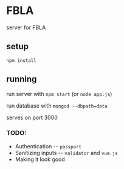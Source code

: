 # FBLA
server for FBLA

## setup
```
npm install
```

## running
run server with ```npm start``` (or ```node app.js```)

run database with ```mongod --dbpath=data```

serves on port 3000

### TODO:
- Authentication -- ```passport```
- Sanitizing inputs -- ```validator``` and ```vue.js```
- Making it look good
